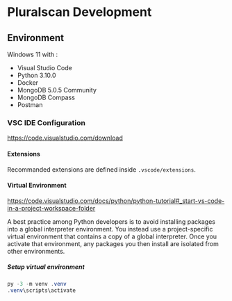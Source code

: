 # Pluralscan Development

## Environment

Windows 11 with :
- Visual Studio Code
- Python 3.10.0
- Docker
- MongoDB 5.0.5 Community
- MongoDB Compass
- Postman

### VSC IDE Configuration
https://code.visualstudio.com/download
#### **Extensions**

Recommanded extensions are defined inside `.vscode/extensions`.

#### **Virtual Environment**
https://code.visualstudio.com/docs/python/python-tutorial#_start-vs-code-in-a-project-workspace-folder

A best practice among Python developers is to avoid installing packages into a global interpreter environment. You instead use a project-specific virtual environment that contains a copy of a global interpreter. Once you activate that environment, any packages you then install are isolated from other environments.

##### **Setup virtual environment**
```powershell
py -3 -m venv .venv
.venv\scripts\activate
```

